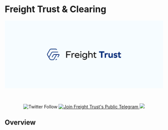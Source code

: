 # Freight Trust & Clearing




<!-- COPYRIGHT 2020 - FREIGHTTRUST AND CLEARING CORPORATION
        ALL RIGHTS RESERVED 
    -->
<!-- FREIGHT TRUST HEADER AREA DEFAULTS  -->
<!-- FREIGHT TRUST BANNER IMAGE -->
<p   align="center">

<img   src="https://raw.githubusercontent.com/freight-trust/branding/master/images/optimized_github_repo_card.png">
</p>
<br>
<!-- FREIGHT TRUST BANNER IMAGE -->
<!-- Badges Start -->
<p   align="center">
<img   alt="Twitter Follow"   src="https://img.shields.io/twitter/follow/freighttrustnet?label=%40FreightTrustNet&style=social">
 <a   href="https://t.me/freighttrust">
 <img   alt="Join Freight Trust's Public Telegram"   src="https://img.shields.io/badge/telegram-%40freighttrust-blue">
 </a>
<img src="https://hackmd.io/NCz6pCrUTyuI2cksLNHShQ/badge" href="https://hackmd.io/NCz6pCrUTyuI2cksLNHShQ/badge">
</p>
<!-- Badges End -->
<!-- FREIGHT TRUST HEADER AREA DEFAULTS END -->




## Overview 
